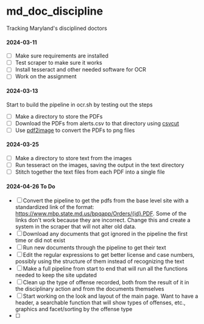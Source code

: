 # md_doc_discipline
Tracking Maryland's disciplined doctors

#### 2024-03-11

- [ ] Make sure requirements are installed
- [ ] Test scraper to make sure it works
- [ ] Install tesseract and other needed software for OCR
- [ ] Work on the assignment

#### 2024-03-13

Start to build the pipeline in ocr.sh by testing out the steps

- [ ] Make a directory to store the PDFs
- [ ] Download the PDFs from alerts.csv to that directory using [csvcut](https://csvkit.readthedocs.io/en/latest/tutorial/1_getting_started.html#csvcut-data-scalpel) 
- [ ] Use [pdf2image](https://pypi.org/project/pdf2image-cli/) to convert the PDFs to png files

#### 2024-03-25

- [ ] Make a directory to store text from the images
- [ ] Run tesseract on the images, saving the output in the text directory
- [ ] Stitch together the text files from each PDF into a single file

#### 2024-04-26 To Do

- [ ] Convert the pipeline to get the pdfs from the base level site with a standardized link of the format: https://www.mbp.state.md.us/bpqapp/Orders/{id}.PDF. Some of the links don't work because they are incorrect. Change this and create a system in the scraper that will not alter old data.
- [ ] Download any documents that got ignored in the pipeline the first time or did not exist
- [ ] Run new documents through the pipeline to get their text
- [ ] Edit the regular expressions to get better license and case numbers, possibly using the structure of them instead of recognizing the text
- [ ] Make a full pipeline from start to end that will run all the functions needed to keep the site updated
- [ ] Clean up the type of offense recorded, both from the result of it in the disciplinary action and from the documents themselves
- [ ] Start working on the look and layout of the main page. Want to have a header, a searchable function that will show types of offenses, etc., graphics and facet/sorting by the offense type
- [ ] 